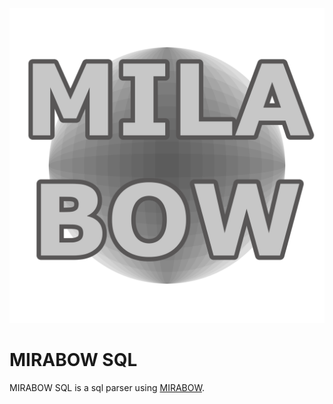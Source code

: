 
![mirabow-image](doc/images/icon.png)

# MIRABOW SQL

MIRABOW SQL is a sql parser using [MIRABOW](https://github.com/TBSten/mirabow).

